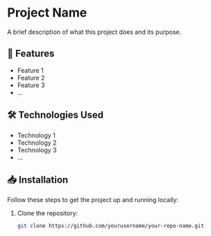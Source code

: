# Project Name

A brief description of what this project does and its purpose.

## 🚀 Features

- Feature 1
- Feature 2
- Feature 3
- ...

## 🛠 Technologies Used

- Technology 1
- Technology 2
- Technology 3
- ...

## 📥 Installation

Follow these steps to get the project up and running locally:

1. Clone the repository:
   ```bash
   git clone https://github.com/yourusername/your-repo-name.git
   
